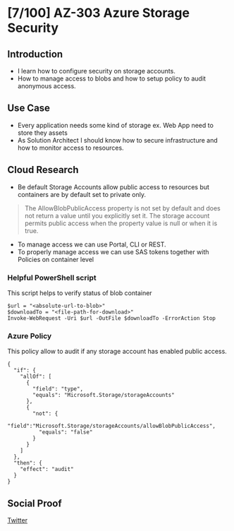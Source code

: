 <!-- This template removes the micro tutorial for a quicker post and removes images for a full template check out the 000-DAY-ARTICLE-LONG-TEMPLATE.MD-->

# [7/100] AZ-303 Azure Storage Security

## Introduction

- I learn how to configure security on storage accounts. 
- How to manage access to blobs and how to setup policy to audit anonymous access.

## Use Case

- Every application needs some kind of storage ex. Web App need to store they assets
- As Solution Architect I should know how to secure infrastructure and how to monitor access to resources.

## Cloud Research

- Be default Storage Accounts allow public access to resources but containers are by default set to private only.

> The AllowBlobPublicAccess property is not set by default and does not return a value until you explicitly set it. The storage account permits public access when the property value is null or when it is true.

- To manage access we can use Portal, CLI or REST.
- To properly manage access we can use SAS tokens together with Policies on container level

### Helpful PowerShell script
This script helps to verify status of blob container
```
$url = "<absolute-url-to-blob>"
$downloadTo = "<file-path-for-download>"
Invoke-WebRequest -Uri $url -OutFile $downloadTo -ErrorAction Stop
```

### Azure Policy
This policy allow to audit if any storage account has enabled public access.
```
{
  "if": {
    "allOf": [
      {
        "field": "type",
        "equals": "Microsoft.Storage/storageAccounts"
      },
      {
        "not": {
          "field":"Microsoft.Storage/storageAccounts/allowBlobPublicAccess",
          "equals": "false"
        }
      }
    ]
  },
  "then": {
    "effect": "audit"
  }
}
```



## Social Proof

[Twitter](https://twitter.com/maciejgos/status/1302287071311286274)